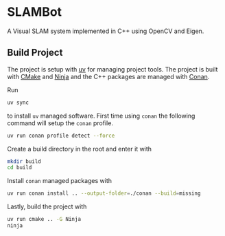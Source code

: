 # SLAMBot

A Visual SLAM system implemented in C++ using OpenCV and Eigen.

## Build Project
The project is setup with [uv](https://github.com/astral-sh/uv) for managing
project tools. The project is built with [CMake](https://cmake.org/) and
[Ninja](https://ninja-build.org/) and the C++ packages are managed with [Conan](https://conan.io/).

Run
```sh
uv sync
```
to install `uv` managed software. First time using `conan` the following command
will setup the `conan` profile.
```sh
uv run conan profile detect --force
```
Create a build directory in the root and enter it with
```sh
mkdir build
cd build
```
Install `conan` managed packages with
```sh
uv run conan install .. --output-folder=./conan --build=missing
```
Lastly, build the project with
```sh
uv run cmake .. -G Ninja
ninja
```
